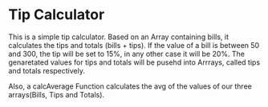 # Tip Calculator

This is a simple tip calculator.
Based on an Array containing bills, it calculates the tips and totals (bills + tips).
If the value of a bill is between 50 and 300, the tip will be set to 15%, in any other case it will be 20%.
The genaretated values for tips and totals will be pusehd into Arrrays, called tips and totals respectively.

Also, a calcAverage Function calculates the avg of the values of our three arrays(Bills, Tips and Totals).
